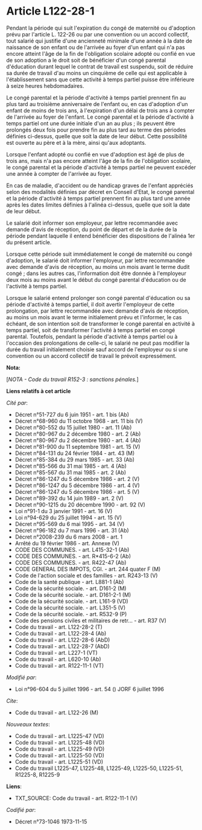 # Article L122-28-1

Pendant la période qui suit l'expiration du congé de maternité ou d'adoption prévu par l'article L. 122-26 ou par une
convention ou un accord collectif, tout salarié qui justifie d'une ancienneté minimale d'une année à la date de naissance de
son enfant ou de l'arrivée au foyer d'un enfant qui n'a pas encore atteint l'âge de la fin de l'obligation scolaire adopté ou
confié en vue de son adoption a le droit soit de bénéficier d'un congé parental d'éducation durant lequel le contrat de
travail est suspendu, soit de réduire sa durée de travail d'au moins un cinquième de celle qui est applicable à
l'établissement sans que cette activité à temps partiel puisse être inférieure à seize heures hebdomadaires.

Le congé parental et la période d'activité à temps partiel prennent fin au plus tard au troisième anniversaire de l'enfant
ou, en cas d'adoption d'un enfant de moins de trois ans, à l'expiration d'un délai de trois ans à compter de l'arrivée au
foyer de l'enfant. Le congé parental et la période d'activité à temps partiel ont une durée initiale d'un an au plus ; ils
peuvent être prolongés deux fois pour prendre fin au plus tard au terme des périodes définies ci-dessus, quelle que soit la
date de leur début. Cette possibilité est ouverte au père et à la mère, ainsi qu'aux adoptants.

Lorsque l'enfant adopté ou confié en vue d'adoption est âgé de plus de trois ans, mais n'a pas encore atteint l'âge de la fin
de l'obligation scolaire, le congé parental et la période d'activité à temps partiel ne peuvent excéder une année à compter
de l'arrivée au foyer.

En cas de maladie, d'accident ou de handicap graves de l'enfant appréciés selon des modalités définies par décret en Conseil
d'Etat, le congé parental et la période d'activité à temps partiel prennent fin au plus tard une année après les dates
limites définies à l'alinéa ci-dessus, quelle que soit la date de leur début.

Le salarié doit informer son employeur, par lettre recommandée avec demande d'avis de réception, du point de départ et de la
durée de la période pendant laquelle il entend bénéficier des dispositions de l'alinéa 1er du présent article.

Lorsque cette période suit immédiatement le congé de maternité ou congé d'adoption, le salarié doit informer l'employeur, par
lettre recommandée avec demande d'avis de réception, au moins un mois avant le terme dudit congé ; dans les autres cas,
l'information doit être donnée à l'employeur deux mois au moins avant le début du congé parental d'éducation ou de l'activité
à temps partiel.

Lorsque le salarié entend prolonger son congé parental d'éducation ou sa période d'activité à temps partiel, il doit avertir
l'employeur de cette prolongation, par lettre recommandée avec demande d'avis de réception, au moins un mois avant le terme
initialement prévu et l'informer, le cas échéant, de son intention soit de transformer le congé parental en activité à temps
partiel, soit de transformer l'activité à temps partiel en congé parental. Toutefois, pendant la période d'activité à temps
partiel ou à l'occasion des prolongations de celle-ci, le salarié ne peut pas modifier la durée du travail initialement
choisie sauf accord de l'employeur ou si une convention ou un accord collectif de travail le prévoit expressément.

**Nota:**

[*NOTA - Code du travail R152-3 : sanctions pénales.*]

**Liens relatifs à cet article**

_Cité par_:

  - Décret n°51-727 du 6 juin 1951 - art. 1 bis (Ab)
  - Décret n°68-960 du 11 octobre 1968 - art. 11 bis (V)
  - Décret n°80-552 du 15 juillet 1980 - art. 11 (Ab)
  - Décret n°80-967 du 2 décembre 1980 - art. 2 (Ab)
  - Décret n°80-967 du 2 décembre 1980 - art. 4 (Ab)
  - Décret n°81-900 du 11 septembre 1981 - art. 15 (V)
  - Décret n°84-131 du 24 février 1984 - art. 43 (M)
  - Décret n°85-384 du 29 mars 1985 - art. 33 (Ab)
  - Décret n°85-566 du 31 mai 1985 - art. 4 (Ab)
  - Décret n°85-567 du 31 mai 1985 - art. 2 (Ab)
  - Décret n°86-1247 du 5 décembre 1986 - art. 2 (V)
  - Décret n°86-1247 du 5 décembre 1986 - art. 4 (V)
  - Décret n°86-1247 du 5 décembre 1986 - art. 5 (V)
  - Décret n°89-392 du 14 juin 1989 - art. 2 (V)
  - Décret n°90-1215 du 20 décembre 1990 - art. 92 (V)
  - Loi n°91-1 du 3 janvier 1991 - art. 16 (V)
  - Loi n°94-629 du 25 juillet 1994 - art. 15 (V)
  - Décret n°95-569 du 6 mai 1995 - art. 34 (V)
  - Décret n°96-182 du 7 mars 1996 - art. 31 (Ab)
  - Décret n°2008-239 du 6 mars 2008 - art. 1
  - Arrêté du 19 février 1986 - art. Annexe (V)
  - CODE DES COMMUNES. - art. L415-32-1 (Ab)
  - CODE DES COMMUNES. - art. R*415-6-2 (Ab)
  - CODE DES COMMUNES. - art. R422-47 (Ab)
  - CODE GENERAL DES IMPOTS, CGI. - art. 244 quater F (M)
  - Code de l'action sociale et des familles - art. R243-13 (V)
  - Code de la santé publique - art. L881-1 (Ab)
  - Code de la sécurité sociale. - art. D161-2 (M)
  - Code de la sécurité sociale. - art. D161-2-1 (M)
  - Code de la sécurité sociale. - art. L161-9 (VD)
  - Code de la sécurité sociale. - art. L351-5 (V)
  - Code de la sécurité sociale. - art. R532-9 (P)
  - Code des pensions civiles et militaires de retr... - art. R37 (V)
  - Code du travail - art. L122-28-2 (T)
  - Code du travail - art. L122-28-4 (Ab)
  - Code du travail - art. L122-28-6 (AbD)
  - Code du travail - art. L122-28-7 (AbD)
  - Code du travail - art. L227-1 (VT)
  - Code du travail - art. L620-10 (Ab)
  - Code du travail - art. R122-11-1 (VT)

_Modifié par_:

  - Loi n°96-604 du 5 juillet 1996 - art. 54 () JORF 6 juillet 1996

_Cite_:

  - Code du travail - art. L122-26 (M)

_Nouveaux textes_:

  - Code du travail - art. L1225-47 (VD)
  - Code du travail - art. L1225-48 (VD)
  - Code du travail - art. L1225-49 (VD)
  - Code du travail - art. L1225-50 (VD)
  - Code du travail - art. L1225-51 (VD)
  - Code du travail L1225-47, L1225-48, L1225-49, L1225-50, L1225-51, R1225-8, R1225-9

**Liens**:

  - TXT_SOURCE: Code du travail - art. R122-11-1 (V)

_Codifié par_:

  - Décret n°73-1046 1973-11-15

